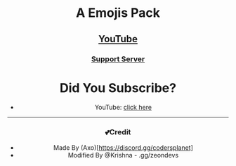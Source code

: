 <div align="center">
  <h1>A Emojis Pack</h1
</div>

## [YouTube](https://youtube.com/@krishna-coder)
### [Support Server](https://discord.gg/zeondevs)

# Did You Subscribe?
- YouTube: [click here](https://www.youtube.com/@krishna-coder)
---

### 💕Credit
- Made By (Axo)[https://discord.gg/codersplanet]
- Modified By @Krishna - .gg/zeondevs
